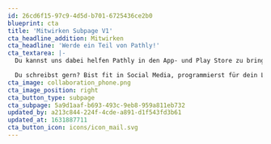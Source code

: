 ```yaml
---
id: 26cd6f15-97c9-4d5d-b701-6725436ce2b0
blueprint: cta
title: 'Mitwirken Subpage V1'
cta_headline_addition: Mitwirken
cta_headline: 'Werde ein Teil von Pathly!'
cta_textarea: |-
  Du kannst uns dabei helfen Pathly in den App- und Play Store zu bringen! Die Krebs-App befindet sich derzeit noch in der Entstehungsphase, weshalb wir stets auf der Suche nach Unterstützer:innen und neuen Impressionen sind.

  Du schreibst gern? Bist fit in Social Media, programmierst für dein Leben gerne, kennst dich mit Frinanzierungs-Modellen für gemeinnützige Organisationen aus oder hast Bock uns zu sponsern?  Wir freuen uns über jede Art der Unterstützung.
cta_image: collaboration_phone.png
cta_image_position: right
cta_button_type: subpage
cta_subpage: 5a9d1aaf-b693-493c-9eb8-959a811eb732
updated_by: a213c844-224f-4cde-a891-d1f543fd3b61
updated_at: 1631887711
cta_button_icon: icons/icon_mail.svg
---
```

